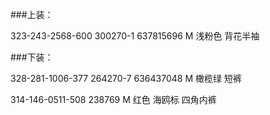 ###上装：

323-243-2568-600 300270-1 637815696 M 浅粉色 背花半袖


###下装：

328-281-1006-377 264270-7 636437048 M 橄榄绿 短裤

314-146-0511-508 238769 M 红色 海鸥标 四角内裤
